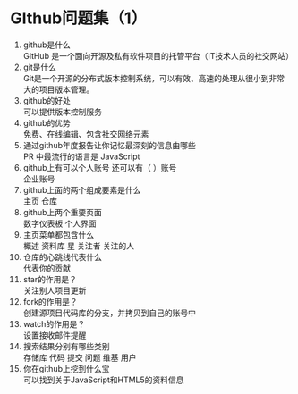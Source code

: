 # GIthub问题集（1）
1. github是什么  
  GitHub 是一个面向开源及私有软件项目的托管平台（IT技术人员的社交网站）
2. git是什么  
  Git是一个开源的分布式版本控制系统，可以有效、高速的处理从很小到非常大的项目版本管理。
3. github的好处  
  可以提供版本控制服务
4. github的优势  
  免费、在线编辑、包含社交网络元素
5. 通过github年度报告让你记忆最深刻的信息由哪些  
  PR 中最流行的语言是 JavaScript
6. github上有可以个人账号 还可以有（ ）账号  
  企业账号
7. github上面的两个组成要素是什么  
  主页 仓库
8. github上两个重要页面  
  数字仪表板 个人界面
9. 主页菜单都包含什么  
  概述 资料库 星 关注者 关注的人
10. 仓库的心跳线代表什么  
   代表你的贡献
11. star的作用是？  
   关注别人项目更新         
12. fork的作用是？  
   创建源项目代码库的分支，并拷贝到自己的账号中
13. watch的作用是？  
   设置接收邮件提醒
14. 搜索结果分别有哪些类别  
   存储库 代码 提交 问题 维基 用户
15. 你在github上挖到什么宝  
   可以找到关于JavaScript和HTML5的资料信息
